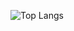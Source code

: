 ![Top Langs](https://github-readme-stats.vercel.app/api/top-langs?username=osmanbal97&layout=compact&hide_title=false&card_width=360&langs_count=7&theme=react&hide_border=false&count_private=true)

